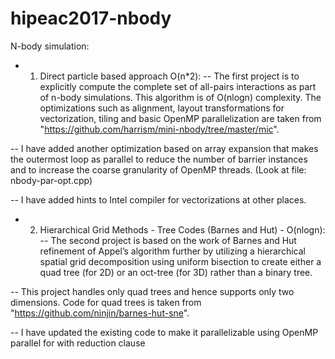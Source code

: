 # hipeac2017-nbody

N-body simulation:

- 1) Direct particle based approach O(n*2): 
-- The first project is to explicitly compute the complete set of all-pairs interactions as part of n-body simulations. This algorithm is of O(nlogn) complexity. The optimizations such as alignment, layout transformations for vectorization, tiling and basic OpenMP parallelization are taken from "https://github.com/harrism/mini-nbody/tree/master/mic". 

-- I have added another optimization based on array expansion that makes the outermost loop as parallel to reduce the number of barrier instances and to increase the coarse granularity of OpenMP threads. (Look at file: nbody-par-opt.cpp)

-- I have added hints to Intel compiler for vectorizations at other places. 

- 2) Hierarchical Grid Methods - Tree Codes (Barnes and Hut) - O(nlogn):
-- The second project is based on the work of Barnes and Hut refinement of  Appel’s algorithm further by utilizing a hierarchical spatial grid decomposition using uniform bisection to create either a quad tree (for 2D) or an oct-tree (for 3D) rather than a binary tree. 

-- This project handles only quad trees and hence supports only two dimensions. Code for quad trees is taken from "https://github.com/ninjin/barnes-hut-sne". 

-- I have updated the existing code to make it parallelizable using OpenMP parallel for with reduction clause
